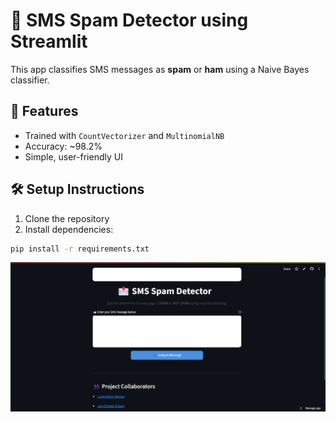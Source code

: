 # 📩 SMS Spam Detector using Streamlit

This app classifies SMS messages as **spam** or **ham** using a Naive Bayes classifier.

## 🚀 Features

- Trained with `CountVectorizer` and `MultinomialNB`
- Accuracy: ~98.2%
- Simple, user-friendly UI

## 🛠️ Setup Instructions

1. Clone the repository
2. Install dependencies:

```bash
pip install -r requirements.txt
```
![App Screenshot](assets/image_2025-07-01_220806957.png)
